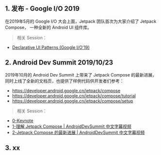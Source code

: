 ## 1. 发布 - Google I/O 2019

在2019年5月的 Google I/O 大会上面，Jetpack 团队首次为大家介绍了 Jetpack Compose， 一种全新的 Android UI 组件库。

> 相关 Session：

* [Declarative UI Patterns (Google I/O'19)]()

## 2. Android Dev Summit 2019/10/23

2019年10月的 Android Dev Summit 上带来了 Jetpack Compose 的最新进展，同时上线了全新的文档页，也提供了样例代码供开发者们参考：

* https://developer.android.google.cn/jetpack/compose
* https://developer.android.google.cn/jetpack/compose/tutorial
* https://developer.android.google.cn/jetpack/compose/setup

> 相关 Session：

* [0-Keynote]()
* [1-理解 Jetpack Compose | AndroidDevSummit 中文字幕视频](https://www.bilibili.com/video/av77091765)
* [2-Jetpack Compose 的最新进展 | AndroidDevSummit 中文字幕视频](https://www.bilibili.com/video/av76479221)

## 3. xx



